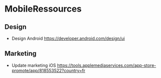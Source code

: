 # MobileRessources

## Design

- Design Android https://developer.android.com/design/ui

## Marketing

- Update marketing iOS https://tools.applemediaservices.com/app-store-promote/app/818553522?country=fr
